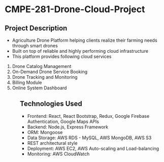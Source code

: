# CMPE-281-Drone-Cloud-Project

## Project Description
*   Agriculture Drone Platform helping clients realize their farming needs through smart  drones
*   Built on top of reliable and highly performing cloud infrastructure 
*   This platform provides following cloud services 
<ol>
<li>Drone Catalog Management</li>
<li>On-Demand Drone Service Booking</li>
<li>Drone Tracking and Monitoring</li>
<li>Billing Module</li>
<li>Online System Dashboard</li>
<ol>

## Technologies Used
*   Frontend: React, React Bootstrap, Redux, Google Firebase Authentication, Google Maps APIs
*   Backend: Node.js, Express Framework
*   ORM: Mongoose
*   Data Storage: AWS RDS - MySQL, AWS MongoDB, AWS S3
*   REST architectural style
*   Deployment: AWS EC2, AWS Auto-scaling and Load-balancing
*   Monitoring: AWS CloudWatch
